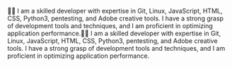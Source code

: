 
👨‍💻 I am a skilled developer with expertise in Git, Linux, JavaScript, HTML, CSS, Python3, pentesting, and Adobe creative tools. I have a strong grasp of development tools and techniques, and I am proficient in optimizing application performance.👨‍💻 I am a skilled developer with expertise in Git, Linux, JavaScript, HTML, CSS, Python3, pentesting, and Adobe creative tools. I have a strong grasp of development tools and techniques, and I am proficient in optimizing application performance.
